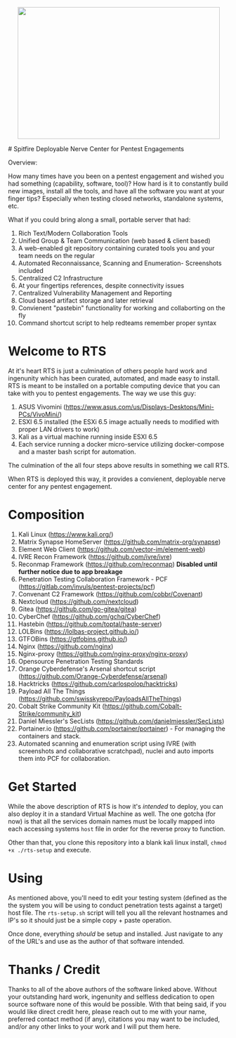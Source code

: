<p align="center">
  <img width="460" height="300" src="spitfire-logo3.png">
</p>
# Spitfire 
Deployable Nerve Center for Pentest Engagements 

Overview:

How many times have you been on a pentest engagement and wished you had something (capability, software, tool)?
How hard is it to constantly build new images, install all the tools, and have all the software you want at your finger tips? Especially when testing closed networks, standalone systems, etc. 

What if you could bring along a small, portable server that had:
1. Rich Text/Modern Collaboration Tools
2. Unified Group & Team Communication (web based & client based)
3. A web-enabled git repository containing curated tools you and your team needs on the regular
4. Automated Reconnaissance, Scanning and Enumeration- Screenshots included
5. Centralized C2 Infrastructure
6. At your fingertips references, despite connectivity issues
7. Centralized Vulnerability Management and Reporting
8. Cloud based artifact storage and later retrieval
9. Convienent "pastebin" functionality for working and collaborting on the fly
10. Command shortcut script to help redteams remember proper syntax

# Welcome to RTS

At it's heart RTS is just a culmination of others people hard work and ingenunity which has been curated, automated, and made easy to install.
RTS is meant to be installed on a portable computing device that you can take with you to pentest engagements. 
The way we use this guy:
1. ASUS Vivomini (https://www.asus.com/us/Displays-Desktops/Mini-PCs/VivoMini/)
2. ESXI 6.5 installed (the ESXi 6.5 image actually needs to modified with proper LAN drivers to work)
3. Kali as a virtual machine running inside ESXI 6.5
4. Each service running a docker micro-service utilizing docker-compose and a master bash script for automation. 

The culmination of the all four steps above results in something we call RTS. 

When RTS is deployed this way, it provides a convienent, deployable nerve center for any pentest engagement. 

# Composition
1. Kali Linux (https://www.kali.org/)
2. Matrix Synapse HomeServer (https://github.com/matrix-org/synapse)
3. Element Web Client (https://github.com/vector-im/element-web)
4. IVRE Recon Framework (https://github.com/ivre/ivre)
5. Reconmap Framework (https://github.com/reconmap) **Disabled until further notice due to app breakage**
6. Penetration Testing Collaboration Framework - PCF (https://gitlab.com/invuls/pentest-projects/pcf)
7. Convenant C2 Framework (https://github.com/cobbr/Covenant)
8. Nextcloud (https://github.com/nextcloud)
9. Gitea (https://github.com/go-gitea/gitea)
10. CyberChef (https://github.com/gchq/CyberChef) 
11. Hastebin (https://github.com/toptal/haste-server)
12. LOLBins (https://lolbas-project.github.io/)
13. GTFOBins (https://gtfobins.github.io/)
14. Nginx (https://github.com/nginx)
15. Nginx-proxy (https://github.com/nginx-proxy/nginx-proxy)
16. Opensource Penetration Testing Standards
17. Orange Cyberdefense's Arsenal shortcut script (https://github.com/Orange-Cyberdefense/arsenal)
18. Hacktricks (https://github.com/carlospolop/hacktricks)
19. Payload All The Things (https://github.com/swisskyrepo/PayloadsAllTheThings)
20. Cobalt Strike Community Kit (https://github.com/Cobalt-Strike/community_kit)
21. Daniel Miessler's SecLists (https://github.com/danielmiessler/SecLists)
22. Portainer.io (https://github.com/portainer/portainer) - For managing the containers and stack. 
23. Automated scanning and enumeration script using IVRE (with screenshots and collaborative scratchpad), nuclei and auto imports them into PCF for collaboration. 

# Get Started
While the above description of RTS is how it's *intended* to deploy, you can also deploy it in a standard Virtual Machine as well. The one gotcha (for now) is that all the services domain names must be locally mapped into each accessing systems ```host``` file in order for the reverse proxy to function. 

Other than that, you clone this repository into a blank kali linux install, ```chmod +x ./rts-setup``` and execute. 

# Using

As mentioned above, you'll need to edit your testing system (defined as the the system you will be using to conduct penetration tests against a target) host file. The ```rts-setup.sh``` script will tell you all the relevant hostnames and IP's so it should just be a simple copy + paste operation. 

Once done, everything *should* be setup and installed. Just navigate to any of the URL's and use as the author of that software intended. 

# Thanks / Credit
Thanks to all of the above authors of the software linked above. Without your outstanding hard work, ingenunity and selfless dedication to open source software none of this would be possible. With that being said, if you would like direct credit here, please reach out to me with your name, preferred contact method (if any), citations you may want to be included, and/or any other links to your work and I will put them here. 
